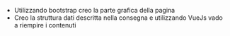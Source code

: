 - Utilizzando bootstrap creo la parte grafica della pagina
- Creo la struttura dati descritta nella consegna e utilizzando VueJs vado a riempire i contenuti